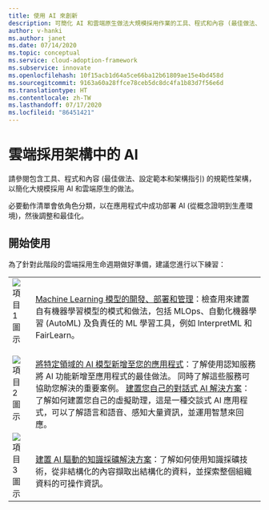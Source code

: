 ```yaml
---
title: 使用 AI 來創新
description: 可簡化 AI 和雲端原生做法大規模採用作業的工具、程式和內容 (最佳做法、設定範本和架構指引)。
author: v-hanki
ms.author: janet
ms.date: 07/14/2020
ms.topic: conceptual
ms.service: cloud-adoption-framework
ms.subservice: innovate
ms.openlocfilehash: 10f15acb1d64a5ce66ba12b61809ae15e4bd458d
ms.sourcegitcommit: 9163a60a28ffce78ceb5dc8dc4fa1b83d7f56e6d
ms.translationtype: HT
ms.contentlocale: zh-TW
ms.lasthandoff: 07/17/2020
ms.locfileid: "86451421"
---
```

<!-- docsTest:ignore InterpretML FairLearn -->

# <a name="ai-in-the-cloud-adoption-framework"></a>雲端採用架構中的 AI

請參閱包含工具、程式和內容 (最佳做法、設定範本和架構指引) 的規範性架構，以簡化大規模採用 AI 和雲端原生的做法。

必要動作清單會依角色分類，以在應用程式中成功部署 AI (從概念證明到生產環境)，然後調整和最佳化。

## <a name="get-started"></a>開始使用

為了針對此階段的雲端採用生命週期做好準備，建議您進行以下練習：

<!-- markdownlint-disable MD033 -->

| | |
|---|---|
| ![項目 1 圖示](../../_images/icons/1.png) | <br> [Machine Learning 模型的開發、部署和管理](https://azure.microsoft.com/overview/ai-platform/dev-resources/)：檢查用來建置自有機器學習模型的模式和做法，包括 MLOps、自動化機器學習 (AutoML) 及負責任的 ML 學習工具，例如 InterpretML 和 FairLearn。 |
| ![項目 2 圖示](../../_images/icons/2.png) | <br> [將特定領域的 AI 模型新增至您的應用程式](https://www.oreilly.com/library/view/building-intelligent-apps/9781492058632/)：了解使用認知服務將 AI 功能新增至應用程式的最佳做法。 同時了解這些服務可協助您解決的重要案例。 [建置您自己的對話式 AI 解決方案](https://www.oreilly.com/library/view/a-developers-guide/9781492080619/)：了解如何建置您自己的虛擬助理，這是一種交談式 AI 應用程式，可以了解語言和語音、感知大量資訊，並運用智慧來回應。 |
| ![項目 3 圖示](../../_images/icons/3.png) | <br> [建置 AI 驅動的知識採礦解決方案](https://azure.microsoft.com/resources/a-developers-guide-to-building-ai-driven-knowledge-mining-solutions/)：了解如何使用知識採礦技術，從非結構化的內容擷取出結構化的資料，並探索整個組織資料的可操作資訊。 |
